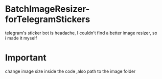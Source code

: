 # BatchImageResizer-forTelegramStickers
telegram's sticker bot is headache, I couldn't find a better image resizer, so i made it myself

# Important
change image size inside the code ,also path to the image folder
